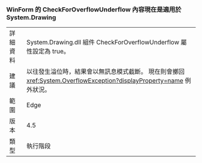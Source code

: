 ### <a name="winforms-checkforoverflowunderflow-property-is-now-true-for-systemdrawing"></a>WinForm 的 CheckForOverflowUnderflow 內容現在是適用於 System.Drawing

|   |   |
|---|---|
|詳細資料|System.Drawing.dll 組件 CheckForOverflowUnderflow 屬性設定為 true。|
|建議|以往發生溢位時，結果會以無訊息模式截斷。 現在則會擲回 <xref:System.OverflowException?displayProperty=name> 例外狀況。|
|範圍|Edge|
|版本|4.5|
|類型|執行階段|

